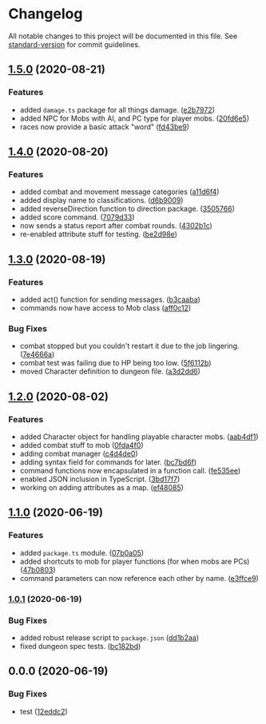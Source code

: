 # Changelog

All notable changes to this project will be documented in this file. See [standard-version](https://github.com/conventional-changelog/standard-version) for commit guidelines.

## [1.5.0](https://github.com/jackindisguise/telnetmud/compare/v1.4.0...v1.5.0) (2020-08-21)


### Features

* added `damage.ts` package for all things damage. ([e2b7972](https://github.com/jackindisguise/telnetmud/commit/e2b79721db3a3acb209dd478d0b7010304126eb7))
* added NPC for Mobs with AI, and PC type for player mobs. ([20fd6e5](https://github.com/jackindisguise/telnetmud/commit/20fd6e5c96efcda237d478b589ba18dca3ccc5df))
* races now provide a basic attack "word" ([fd43be9](https://github.com/jackindisguise/telnetmud/commit/fd43be96a1b415d9a9c8db1b5199d20af3d30634))

## [1.4.0](https://github.com/jackindisguise/telnetmud/compare/v1.3.0...v1.4.0) (2020-08-20)


### Features

* added combat and movement message categories ([a11d6f4](https://github.com/jackindisguise/telnetmud/commit/a11d6f45457e0f7859307cec6a59854078687cfc))
* added display name to classifications. ([d6b9009](https://github.com/jackindisguise/telnetmud/commit/d6b9009db3224d208ebe93cc3cd625e9d726166a))
* added reverseDirection function to direction package. ([3505766](https://github.com/jackindisguise/telnetmud/commit/3505766c02bc5df8109968af24e57f766a10771f))
* added score command. ([7079d33](https://github.com/jackindisguise/telnetmud/commit/7079d33040688a891df8acd35277070f8a082db4))
* now sends a status report after combat rounds. ([4302b1c](https://github.com/jackindisguise/telnetmud/commit/4302b1ca185f7f019702ce1a36be4e08b18e1db5))
* re-enabled attribute stuff for testing. ([be2d98e](https://github.com/jackindisguise/telnetmud/commit/be2d98ecf612f14497797f5896675b39d15fe219))

## [1.3.0](https://github.com/jackindisguise/telnetmud/compare/v1.2.0...v1.3.0) (2020-08-19)


### Features

* added act() function for sending messages. ([b3caaba](https://github.com/jackindisguise/telnetmud/commit/b3caababcffaa595fedb5af6debdda36cde308da))
* commands now have access to Mob class ([aff0c12](https://github.com/jackindisguise/telnetmud/commit/aff0c126bcefb640788f5d232f1c97c443f3c526))


### Bug Fixes

* combat stopped but you couldn't restart it due to the job lingering. ([7e4666a](https://github.com/jackindisguise/telnetmud/commit/7e4666a0f10b561d4c89eee645222bf0e67ab452))
* combat test was failing due to HP being too low. ([5f6112b](https://github.com/jackindisguise/telnetmud/commit/5f6112b6e2e3500b9763398fe8c07e6c6efb4ab3))
* moved Character definition to dungeon file. ([a3d2dd6](https://github.com/jackindisguise/telnetmud/commit/a3d2dd6c57405dd533308b81ba9a713cfea4a38f))

## [1.2.0](https://github.com/jackindisguise/telnetmud/compare/v1.1.0...v1.2.0) (2020-08-02)


### Features

* added Character object for handling playable character mobs. ([aab4df1](https://github.com/jackindisguise/telnetmud/commit/aab4df14e8adfbcc0b8c6f3ca41f1499cf3fb32e))
* added combat stuff to mob ([0fda4f0](https://github.com/jackindisguise/telnetmud/commit/0fda4f0cb011e3b12c297acda14e3db24e3b65f5))
* adding combat manager ([c4d4de0](https://github.com/jackindisguise/telnetmud/commit/c4d4de05435a9efad6bbf82109051734e56f75a2))
* adding syntax field for commands for later. ([bc7bd6f](https://github.com/jackindisguise/telnetmud/commit/bc7bd6fd475ca397729ed9988236a7777d91333b))
* command functions now encapsulated in a function call. ([fe535ee](https://github.com/jackindisguise/telnetmud/commit/fe535ee1b6fb3de11b99af3c5130fa09abb0ad1d))
* enabled JSON inclusion in TypeScript. ([3bd17f7](https://github.com/jackindisguise/telnetmud/commit/3bd17f782681c4aa5abf72bb104648f8efcf3a16))
* working on adding attributes as a map. ([ef48085](https://github.com/jackindisguise/telnetmud/commit/ef480855670884d5548d2b4a54f7b82699979706))

## [1.1.0](https://github.com/jackindisguise/telnetmud/compare/v1.0.1...v1.1.0) (2020-06-19)


### Features

* added `package.ts` module. ([07b0a05](https://github.com/jackindisguise/telnetmud/commit/07b0a05ef8728830fa7244a61693945831bbc9a0))
* added shortcuts to mob for player functions (for when mobs are PCs) ([47b0803](https://github.com/jackindisguise/telnetmud/commit/47b0803429c09dfd7a53eb5c6b7b21e601776f6a))
* command parameters can now reference each other by name. ([e3ffce9](https://github.com/jackindisguise/telnetmud/commit/e3ffce9eee878350193e26e36eb76985e680de93))

### [1.0.1](https://github.com/jackindisguise/telnetmud/compare/v0.0.0...v1.0.1) (2020-06-19)


### Bug Fixes

* added robust release script to `package.json` ([dd1b2aa](https://github.com/jackindisguise/telnetmud/commit/dd1b2aa3ec0991315390a006cab49db728d41cb2))
* fixed dungeon spec tests. ([bc182bd](https://github.com/jackindisguise/telnetmud/commit/bc182bd437e42127697423f85195704650d55665))

## 0.0.0 (2020-06-19)


### Bug Fixes

* test ([12eddc2](https://github.com/jackindisguise/telnetmud/commit/12eddc2f17ed62ef55ce5e0589e986c924b8383e))
